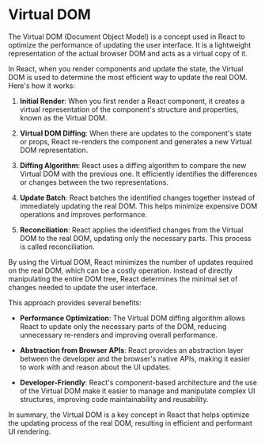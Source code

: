 # Virtual DOM

The Virtual DOM (Document Object Model) is a concept used in React to optimize the performance of updating the user interface. It is a lightweight representation of the actual browser DOM and acts as a virtual copy of it.

In React, when you render components and update the state, the Virtual DOM is used to determine the most efficient way to update the real DOM. Here's how it works:

1. **Initial Render**: When you first render a React component, it creates a virtual representation of the component's structure and properties, known as the Virtual DOM.

2. **Virtual DOM Diffing**: When there are updates to the component's state or props, React re-renders the component and generates a new Virtual DOM representation.

3. **Diffing Algorithm**: React uses a diffing algorithm to compare the new Virtual DOM with the previous one. It efficiently identifies the differences or changes between the two representations.

4. **Update Batch**: React batches the identified changes together instead of immediately updating the real DOM. This helps minimize expensive DOM operations and improves performance.

5. **Reconciliation**: React applies the identified changes from the Virtual DOM to the real DOM, updating only the necessary parts. This process is called reconciliation.

By using the Virtual DOM, React minimizes the number of updates required on the real DOM, which can be a costly operation. Instead of directly manipulating the entire DOM tree, React determines the minimal set of changes needed to update the user interface.

This approach provides several benefits:

- **Performance Optimization**: The Virtual DOM diffing algorithm allows React to update only the necessary parts of the DOM, reducing unnecessary re-renders and improving overall performance.

- **Abstraction from Browser APIs**: React provides an abstraction layer between the developer and the browser's native APIs, making it easier to work with and reason about the UI updates.

- **Developer-Friendly**: React's component-based architecture and the use of the Virtual DOM make it easier to manage and manipulate complex UI structures, improving code maintainability and reusability.

In summary, the Virtual DOM is a key concept in React that helps optimize the updating process of the real DOM, resulting in efficient and performant UI rendering.
